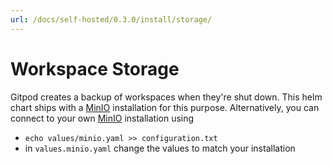```yaml
---
url: /docs/self-hosted/0.3.0/install/storage/
---
```


# Workspace Storage

Gitpod creates a backup of workspaces when they're shut down. 
This helm chart ships with a [MinIO](https://min.io/) installation for this purpose. 
Alternatively, you can connect to your own [MinIO](https://min.io/) installation using
 - `echo values/minio.yaml >> configuration.txt`
 - in `values.minio.yaml` change the values to match your installation

